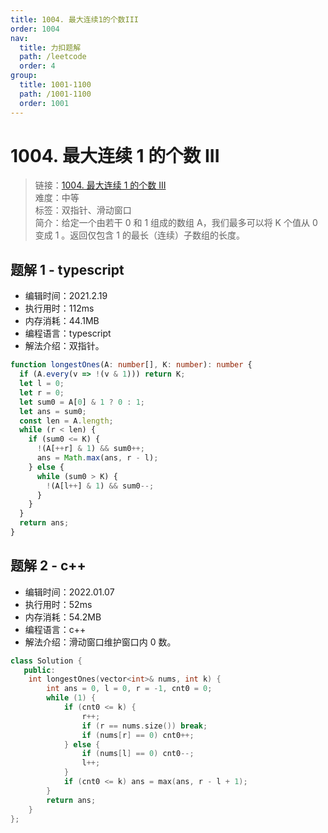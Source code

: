 ```yaml
---
title: 1004. 最大连续1的个数III
order: 1004
nav:
  title: 力扣题解
  path: /leetcode
  order: 4
group:
  title: 1001-1100
  path: /1001-1100
  order: 1001
---
```


# 1004. 最大连续 1 的个数 III

> 链接：[1004. 最大连续 1 的个数 III](https://leetcode-cn.com/problems/max-consecutive-ones-iii/)  
> 难度：中等  
> 标签：双指针、滑动窗口  
> 简介：给定一个由若干 0 和 1 组成的数组 A，我们最多可以将 K 个值从 0 变成 1 。返回仅包含 1 的最长（连续）子数组的长度。

## 题解 1 - typescript

- 编辑时间：2021.2.19
- 执行用时：112ms
- 内存消耗：44.1MB
- 编程语言：typescript
- 解法介绍：双指针。

```typescript
function longestOnes(A: number[], K: number): number {
  if (A.every(v => !(v & 1))) return K;
  let l = 0;
  let r = 0;
  let sum0 = A[0] & 1 ? 0 : 1;
  let ans = sum0;
  const len = A.length;
  while (r < len) {
    if (sum0 <= K) {
      !(A[++r] & 1) && sum0++;
      ans = Math.max(ans, r - l);
    } else {
      while (sum0 > K) {
        !(A[l++] & 1) && sum0--;
      }
    }
  }
  return ans;
}
```

## 题解 2 - c++

- 编辑时间：2022.01.07
- 执行用时：52ms
- 内存消耗：54.2MB
- 编程语言：c++
- 解法介绍：滑动窗口维护窗口内 0 数。

```cpp
class Solution {
   public:
    int longestOnes(vector<int>& nums, int k) {
        int ans = 0, l = 0, r = -1, cnt0 = 0;
        while (1) {
            if (cnt0 <= k) {
                r++;
                if (r == nums.size()) break;
                if (nums[r] == 0) cnt0++;
            } else {
                if (nums[l] == 0) cnt0--;
                l++;
            }
            if (cnt0 <= k) ans = max(ans, r - l + 1);
        }
        return ans;
    }
};
```
